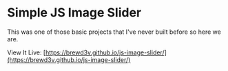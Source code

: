 # Simple JS Image Slider

This was one of those basic projects that I've never built before so here we are. 

View It Live: [https://brewd3v.github.io/js-image-slider/](https://brewd3v.github.io/js-image-slider/)
